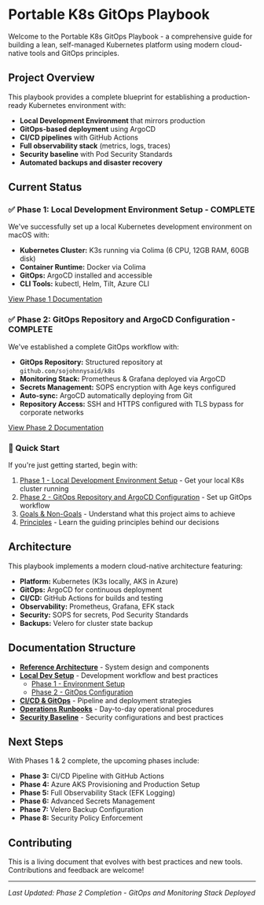 # Portable K8s GitOps Playbook

Welcome to the Portable K8s GitOps Playbook - a comprehensive guide for building a lean, self-managed Kubernetes platform using modern cloud-native tools and GitOps principles.

## Project Overview

This playbook provides a complete blueprint for establishing a production-ready Kubernetes environment with:

- **Local Development Environment** that mirrors production
- **GitOps-based deployment** using ArgoCD
- **CI/CD pipelines** with GitHub Actions
- **Full observability stack** (metrics, logs, traces)
- **Security baseline** with Pod Security Standards
- **Automated backups and disaster recovery**

## Current Status

### ✅ Phase 1: Local Development Environment Setup - COMPLETE

We've successfully set up a local Kubernetes development environment on macOS with:

- **Kubernetes Cluster:** K3s running via Colima (6 CPU, 12GB RAM, 60GB disk)
- **Container Runtime:** Docker via Colima
- **GitOps:** ArgoCD installed and accessible
- **CLI Tools:** kubectl, Helm, Tilt, Azure CLI

[View Phase 1 Documentation](local-setup/phase1-environment-setup.md)

### ✅ Phase 2: GitOps Repository and ArgoCD Configuration - COMPLETE

We've established a complete GitOps workflow with:

- **GitOps Repository:** Structured repository at `github.com/sojohnnysaid/k8s`
- **Monitoring Stack:** Prometheus & Grafana deployed via ArgoCD
- **Secrets Management:** SOPS encryption with Age keys configured
- **Auto-sync:** ArgoCD automatically deploying from Git
- **Repository Access:** SSH and HTTPS configured with TLS bypass for corporate networks

[View Phase 2 Documentation](local-setup/phase2-gitops-setup.md)

### 🚀 Quick Start

If you're just getting started, begin with:

1. [Phase 1 - Local Development Environment Setup](local-setup/phase1-environment-setup.md) - Get your local K8s cluster running
2. [Phase 2 - GitOps Repository and ArgoCD Configuration](local-setup/phase2-gitops-setup.md) - Set up GitOps workflow
3. [Goals & Non-Goals](goals.md) - Understand what this project aims to achieve
4. [Principles](principles.md) - Learn the guiding principles behind our decisions

## Architecture

This playbook implements a modern cloud-native architecture featuring:

- **Platform:** Kubernetes (K3s locally, AKS in Azure)
- **GitOps:** ArgoCD for continuous deployment
- **CI/CD:** GitHub Actions for builds and testing
- **Observability:** Prometheus, Grafana, EFK stack
- **Security:** SOPS for secrets, Pod Security Standards
- **Backups:** Velero for cluster state backup

## Documentation Structure

- **[Reference Architecture](reference/architecture.md)** - System design and components
- **[Local Dev Setup](local-dev.md)** - Development workflow and best practices
  - [Phase 1 - Environment Setup](local-setup/phase1-environment-setup.md)
  - [Phase 2 - GitOps Configuration](local-setup/phase2-gitops-setup.md)
- **[CI/CD & GitOps](cicd/app-pipeline.md)** - Pipeline and deployment strategies
- **[Operations Runbooks](runbooks/bootstrap.md)** - Day-to-day operational procedures
- **[Security Baseline](security.md)** - Security configurations and best practices

## Next Steps

With Phases 1 & 2 complete, the upcoming phases include:

- **Phase 3:** CI/CD Pipeline with GitHub Actions
- **Phase 4:** Azure AKS Provisioning and Production Setup
- **Phase 5:** Full Observability Stack (EFK Logging)
- **Phase 6:** Advanced Secrets Management
- **Phase 7:** Velero Backup Configuration
- **Phase 8:** Security Policy Enforcement

## Contributing

This is a living document that evolves with best practices and new tools. Contributions and feedback are welcome!

---

*Last Updated: Phase 2 Completion - GitOps and Monitoring Stack Deployed*
